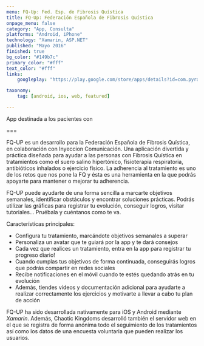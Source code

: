 ```yaml
---
menu: FQ-Up: Fed. Esp. de Fibrosis Quística
title: FQ-Up: Federación Española de Fibrosis Quística
onpage_menu: false
category: "App, Consulta"
platforms: "Android, iPhone"
technology: "Xamarin, ASP.NET"
published: "Mayo 2016"
finished: true
bg_color: "#149b7c"
primary_color: "#fff"
text_color: "#fff"
links:
	googleplay: "https://play.google.com/store/apps/details?id=com.pyramidxapps.streetjuggler"

taxonomy:
	tag: [android, ios, web, featured]

---
```


App destinada a los pacientes con

===

FQ-UP es un desarrollo para la Federación Española de Fibrosis Quística, en colaboración con Inyeccion Comunicación. Una aplicación divertida y práctica diseñada para ayudar a las personas con Fibrosis Quística en tratamientos como el suero salino hipertónico, fisioterapia respiratoria, antibióticos inhalados o ejercicio físico. La adherencia al tratamiento es uno de los retos que nos pone la FQ y ésta es una herramienta en la que podrás apoyarte para mantener o mejorar tu adherencia.

FQ-UP puede ayudarte de una forma sencilla a marcarte objetivos semanales, identificar obstáculos y encontrar soluciones prácticas. Podrás utilizar las gráficas para registrar tu evolución, conseguir logros, visitar tutoriales… Pruébala y cuéntanos como te va.

Características principales:
* Configura tu tratamiento, marcándote objetivos semanales a superar
* Personaliza un avatar que te guiará por la app y te dará consejos
* Cada vez que realices un tratamiento, entra en la app para registrar tu progreso diario!
* Cuando cumplas tus objetivos de forma continuada, conseguirás logros que podrás compartir en redes sociales
* Recibe notificaciones en el móvil cuando te estés quedando atrás en tu evolución
* Además, tiendes videos y documentación adicional para ayudarte a realizar correctamente los ejercicios y motivarte a llevar a cabo tu plan de acción

FQ-UP ha sido desarrollada nativamente para iOS y Android mediante *Xamarin*. Además, Chaotic Kingdoms desarrolló también el servidor web en el que se registra de forma anónima todo el seguimiento de los tratamientos así como los datos de una encuesta voluntaria que pueden realizar los usuarios.
